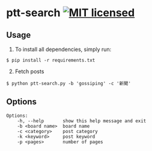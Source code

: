 # ptt-search [![MIT licensed](https://img.shields.io/badge/license-MIT-blue.svg)](LICENSE)

## Usage

1. To install all dependencies, simply run:

```
$ pip install -r requirements.txt
```

2. Fetch posts

```
$ python ptt-search.py -b 'gossiping' -c '新聞'
```

## Options

```
Options:
    -h, --help       show this help message and exit
    -b <board name>  board name
    -c <category>    post category
    -k <keyword>     post keyword
    -p <pages>       number of pages
```
